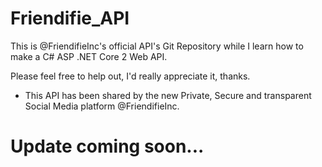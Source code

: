 # Friendifie_API

This is @FriendifieInc's official API's Git Repository while I learn how to make a C# ASP .NET Core 2 Web API.

Please feel free to help out, I'd really appreciate it, thanks.

* This API has been shared by the new Private, Secure and transparent Social Media platform @FriendifieInc.

# Update coming soon...
